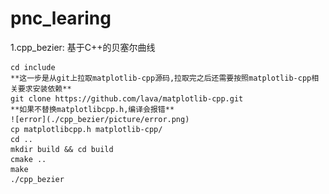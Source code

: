 # pnc_learing

1.cpp_bezier: 基于C++的贝塞尔曲线

    cd include    
    **这一步是从git上拉取matplotlib-cpp源码,拉取完之后还需要按照matplotlib-cpp相关要求安装依赖**
    git clone https://github.com/lava/matplotlib-cpp.git
    **如果不替换matplotlibcpp.h,编译会报错**
    ![error](./cpp_bezier/picture/error.png)
    cp matplotlibcpp.h matplotlib-cpp/
    cd ..
    mkdir build && cd build
    cmake ..
    make
    ./cpp_bezier
